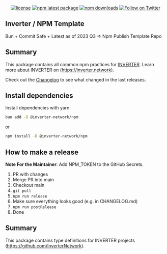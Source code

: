 <div align="center">

[![license](https://img.shields.io/badge/License-LGPL%20v3-blue)](/LICENSE.md)
[![npm latest package](https://img.shields.io/npm/v/@inverter-network/npm/latest.svg)](https://www.npmjs.com/package/@inverter-network/npm)
[![npm downloads](https://img.shields.io/npm/dm/@inverter-network/npm.svg)](https://www.npmjs.com/package/@inverter-network/npm)
[![Follow on Twitter](https://img.shields.io/twitter/follow/inverternetwork.svg?label=follow+INVERTER)](https://twitter.com/inverternetwork)

</div>

## Inverter / NPM Template

Bun + Commit Safe + Latest as of 2023 Q3 => Npm Publish Template Repo

## Summary

This package contains all common npm practices for [INVERTER](https://github.com/InverterNetwork).
Learn more about INVERTER on (https://inverter.network).

Check out the [Changelog](./CHANGELOG.md) to see what changed in the last releases.

## Install dependencies

Install dependencies with yarn:

```bash
bun add -D @inverter-network/npm
```

or

```bash
npm install -D @inverter-network/npm
```

## How to make a release

**Note For the Maintainer**: Add NPM_TOKEN to the GitHub Secrets.

1. PR with changes
2. Merge PR into main
3. Checkout main
4. `git pull`
5. `npm run release`
6. Make sure everything looks good (e.g. in CHANGELOG.md)
7. `npm run postRelease`
8. Done

## Summary

This package contains type definitions for INVERTER projects (https://github.com/InverterNetwork).